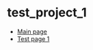 # test_project_1
- [Main page](https://kepler122f.github.io/test_project_1/test_0.html)
- [Test page 1](https://kepler122f.github.io/test_project_1/test_1.html)
